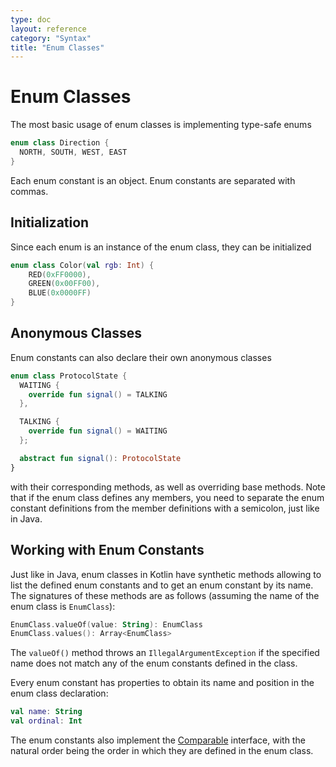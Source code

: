 ```yaml
---
type: doc
layout: reference
category: "Syntax"
title: "Enum Classes"
---
```


# Enum Classes

The most basic usage of enum classes is implementing type-safe enums

``` kotlin
enum class Direction {
  NORTH, SOUTH, WEST, EAST
}
```

Each enum constant is an object. Enum constants are separated with commas.

## Initialization

Since each enum is an instance of the enum class, they can be initialized

``` kotlin
enum class Color(val rgb: Int) {
    RED(0xFF0000),
    GREEN(0x00FF00),
    BLUE(0x0000FF)
}
```

## Anonymous Classes

Enum constants can also declare their own anonymous classes

``` kotlin
enum class ProtocolState {
  WAITING {
    override fun signal() = TALKING
  },

  TALKING {
    override fun signal() = WAITING
  };

  abstract fun signal(): ProtocolState
}
```

with their corresponding methods, as well as overriding base methods. Note that if the enum class defines any
members, you need to separate the enum constant definitions from the member definitions with a semicolon, just like
in Java.

## Working with Enum Constants

Just like in Java, enum classes in Kotlin have synthetic methods allowing to list
the defined enum constants and to get an enum constant by its name. The signatures
of these methods are as follows (assuming the name of the enum class is `EnumClass`):

``` kotlin
EnumClass.valueOf(value: String): EnumClass
EnumClass.values(): Array<EnumClass>
```

The `valueOf()` method throws an `IllegalArgumentException` if the specified name does
not match any of the enum constants defined in the class.

Every enum constant has properties to obtain its name and position in the enum class declaration:

``` kotlin
val name: String
val ordinal: Int
```

The enum constants also implement the [Comparable](/api/latest/jvm/stdlib/kotlin/-comparable/index.html) interface,
with the natural order being the order in which they are defined in the enum class.
